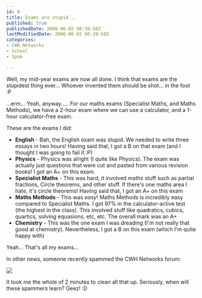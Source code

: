 ```yaml
---
id: 8
title: Exams are stupid...
published: true
publishedDate: 2006-06-02 00:39:58Z
lastModifiedDate: 2006-06-02 00:39:58Z
categories:
- CWH Networks
- School
- Spam

---
```


Well, my mid-year exams are now all done. I think that exams are the stupidest thing ever... Whoever invented them should be shot... in the foot :P

...erm... Yeah, anyway..... For our maths exams (Specialist Maths, and Maths Methods), we have a 2-hour exam where we can use a calculator, and a 1-hour calculator-free exam.

These are the exams I did:

* **English** - Bah, the English exam was stupid. We needed to write three essays in two hours! Having said that, I got a B on that exam (and I thought I was going to fail it :P)
* **Physics** - Physics was alright (I quite like Physics). The exam was actually just questions that were cut and pasted from various revision books! I got an A+ on this exam.
* **Specialist Maths** - This was hard, it involved maths stuff such as partial fractions, Circle theorems, and other stuff. If there's one maths area I hate, it's circle theorems! Having said that, I got an A+ on this exam
* **Maths Methods** - This was *easy*! Maths Methods is incredibly easy compared to Specialist Maths. I got 97% in the calculator-active test (the highest in the class). This involved stuff like quadratics, cubics, quartics, solving equasions, etc, etc. The overall mark was an A+
* **Chemistry** - This was the one exam I was dreading (I'm not really that good at chemistry). Nevertheless, I got a B on this exam (which I'm quite happy with)

Yeah... That's all my exams...

In other news, someone recently spammed the CWH Networks forum:  

[![](http://img93.imageshack.us/img93/4966/spam8eg.th.png)](http://img93.imageshack.us/my.php?image=spam8eg.png)  

It took me the whole of 2 minutes to clean all that up. Seriously, when will these spammers learn? Geez! :D

